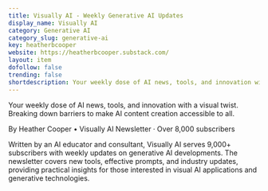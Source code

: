 ```yaml
---
title: Visually AI - Weekly Generative AI Updates
display_name: Visually AI
category: Generative AI
category_slug: generative-ai
key: heatherbcooper
website: https://heatherbcooper.substack.com/
layout: item
dofollow: false
trending: false
shortdescription: Your weekly dose of AI news, tools, and innovation with a visual twist. Breaking down barriers to make AI content creation accessible to all.
---
```

Your weekly dose of AI news, tools, and innovation with a visual twist. Breaking down barriers to make AI content creation accessible to all.

By Heather Cooper • Visually AI Newsletter · Over 8,000 subscribers

Written by an AI educator and consultant, Visually AI serves 9,000+ subscribers with weekly updates on generative AI developments. The newsletter covers new tools, effective prompts, and industry updates, providing practical insights for those interested in visual AI applications and generative technologies.

